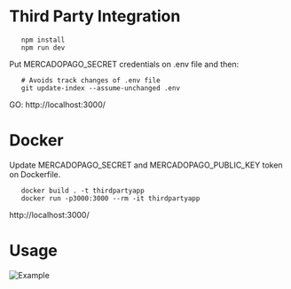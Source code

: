 # Third Party Integration

```  
   npm install
   npm run dev
``` 

Put MERCADOPAGO_SECRET credentials on .env file and then:
```
   # Avoids track changes of .env file
   git update-index --assume-unchanged .env
```

GO: http://localhost:3000/

# Docker
Update MERCADOPAGO_SECRET and MERCADOPAGO_PUBLIC_KEY token on Dockerfile.

```
   docker build . -t thirdpartyapp
   docker run -p3000:3000 --rm -it thirdpartyapp

``` 

http://localhost:3000/

# Usage
![Example](/docs/example-app.gif)
